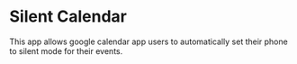 Silent Calendar
========

This app allows google calendar app users to automatically set their phone to silent mode for their events.
